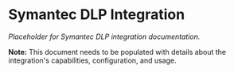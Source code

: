 # Symantec DLP Integration

*Placeholder for Symantec DLP integration documentation.*

**Note:** This document needs to be populated with details about the integration's capabilities, configuration, and usage.
